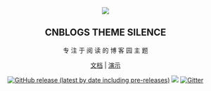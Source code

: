 <div align="center">
  <img align="center" src="./docs/_media/icon.svg">
  <h2 align="center">
    CNBLOGS THEME SILENCE
  </h2>
  <p align="center">
    专 注 于 阅 读 的 博 客 园 主 题
  </p> 

  [文档](https://esofar.github.io/cnblogs-theme-silence/) | [演示](https://www.cnblogs.com/esofar/)


  [![GitHub release (latest by date including pre-releases)](https://img.shields.io/github/v/release/esofar/cnblogs-theme-silence?include_prereleases&style=flat-square)](https://github.com/esofar/cnblogs-theme-silence/releases)
  [![](https://data.jsdelivr.com/v1/package/gh/esofar/cnblogs-theme-silence/badge)](https://www.jsdelivr.com/package/gh/esofar/cnblogs-theme-silence)
  [![Gitter](https://img.shields.io/gitter/room/esofar/cnblogs-theme-silence?style=flat-square)](https://gitter.im/cnblogs-theme-silence/community)

</div>